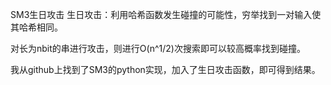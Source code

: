SM3生日攻击
生日攻击：利用哈希函数发生碰撞的可能性，穷举找到一对输入使其哈希相同。

对长为nbit的串进行攻击，则进行O(n^1/2)次搜索即可以较高概率找到碰撞。

我从github上找到了SM3的python实现，加入了生日攻击函数，即可得到结果。
